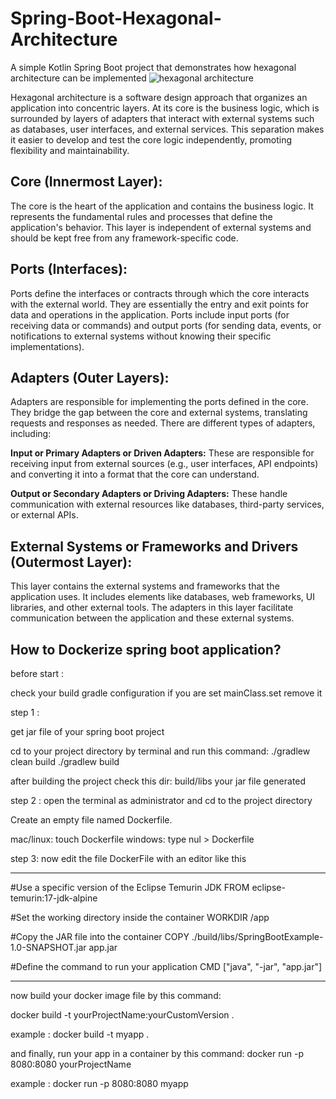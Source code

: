 # Spring-Boot-Hexagonal-Architecture
A simple Kotlin Spring Boot project that demonstrates how hexagonal architecture can be implemented
![hexagonal architecture](https://user-images.githubusercontent.com/34120686/266601786-0e55689f-47b6-407c-a5de-55feaaf1933c.jpg)

Hexagonal architecture is a software design approach that organizes an application into concentric layers.
At its core is the business logic, which is surrounded by layers of adapters that interact with external systems such as databases, user interfaces, and external services.
This separation makes it easier to develop and test the core logic independently, promoting flexibility and maintainability.

## **Core (Innermost Layer):**

The core is the heart of the application and contains the business logic.
It represents the fundamental rules and processes that define the application's behavior.
This layer is independent of external systems and should be kept free from any framework-specific code.

## **Ports (Interfaces):**

Ports define the interfaces or contracts through which the core interacts with the external world.
They are essentially the entry and exit points for data and operations in the application.
Ports include input ports (for receiving data or commands) and output ports (for sending data, events, or notifications to external systems without knowing their specific implementations).

## **Adapters (Outer Layers):**

Adapters are responsible for implementing the ports defined in the core.
They bridge the gap between the core and external systems, translating requests and responses as needed.
There are different types of adapters, including:

**Input or Primary Adapters or Driven Adapters:** These are responsible for receiving input from external sources (e.g., user interfaces, API endpoints) and converting it into a format that the core can understand.

**Output or Secondary Adapters or Driving Adapters:** These handle communication with external resources like databases, third-party services, or external APIs.

## **External Systems or Frameworks and Drivers (Outermost Layer):**

This layer contains the external systems and frameworks that the application uses.
It includes elements like databases, web frameworks, UI libraries, and other external tools.
The adapters in this layer facilitate communication between the application and these external systems.


## **How to Dockerize spring boot application?**

before start :

check your build gradle configuration if you are set mainClass.set remove it

step 1 :

get jar file of your spring boot project

cd to your project directory by terminal and run this command:
./gradlew clean build
./gradlew build 

after building the project check this dir:
build/libs
your jar file generated

step 2 :
open the terminal as administrator and cd to the project directory

Create an empty file named Dockerfile.

mac/linux: touch Dockerfile
windows: type nul > Dockerfile

step 3:
now edit the file DockerFile with an editor like this
_______________________________________________________________________

#Use a specific version of the Eclipse Temurin JDK
FROM eclipse-temurin:17-jdk-alpine

#Set the working directory inside the container
WORKDIR /app

#Copy the JAR file into the container
COPY ./build/libs/SpringBootExample-1.0-SNAPSHOT.jar app.jar

#Define the command to run your application
CMD ["java", "-jar", "app.jar"]
_______________________________________________________________________

now build your docker image file by this command:

docker build -t yourProjectName:yourCustomVersion .

example : 
docker build -t myapp .

and finally, run your app in a container by this command:
docker run -p 8080:8080 yourProjectName

example :
docker run -p 8080:8080 myapp
